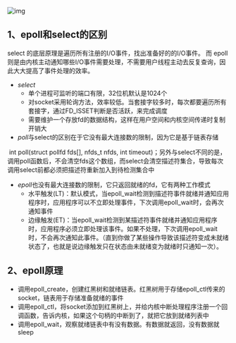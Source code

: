 ![img](https://pic4.zhimg.com/v2-297f02984ce77328b456cef5f7699d0f_r.jpg)



## 1、epoll和select的区别

select 的底层原理是遍历所有注册的I/O事件，找出准备好的的I/O事件。
而 epoll 则是由内核主动通知哪些I/O事件需要处理，不需要用户线程主动去反复查询，因此大大提高了事件处理的效率。

+ *select* 
  - 单个进程可监听的端口有限，32位机默认是1024个
  - 对socket采用轮询方法，效率较低。当套接字较多时，每次都要遍历所有套接字，通过FD_ISSET判断是否活跃，来完成调度
  - 需要维护一个存放fd的数据结构，这样在用户空间和内核空间传递时复制开销大
+ *poll*与select的区别在于它没有最大连接数的限制，因为它是基于链表存储

​       int poll(struct pollfd fds[], nfds_t nfds, int timeout)；另外与select不同的是，调用poll函数后，不会清空fds这个数组，而select会清空描述符集合，导致每次调用select前都必须把描述符重新加入到待检测集合中

+ *epoll*也没有最大连接数的限制，它只返回就绪的fd，它有两种工作模式
  - 水平触发(LT)：默认模式，当epoll_wait检测到描述符事件就绪并通知应用程序时，应用程序可以不立即处理事件，下次调用epoll_wait时，会再次通知事件
  - 边缘触发(ET)：当epoll_wait检测到某描述符事件就绪并通知应用程序时，应用程序必须立即处理该事件。如果不处理，下次调用epoll_wait时，不会再次通知此事件。（直到你做了某些操作导致该描述符变成未就绪状态了，也就是说边缘触发只在状态由未就绪变为就绪时只通知一次）。

## 2、epoll原理

+ 调用epoll_create，创建红黑树和就绪链表。红黑树用于存储epoll_ctl传来的socket，链表用于存储准备就绪的事件
+ 调用epoll_ctl，将socket添加到红黑树上，并给内核中断处理程序注册一个回调函数，告诉内核，如果这个句柄的中断到了，就把它放到就绪列表中
+ 调用epoll_wait，观察就绪链表中有没有数据。有数据就返回，没有数据就sleep

